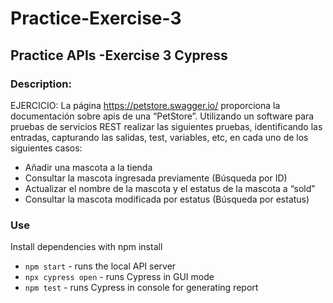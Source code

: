 # Practice-Exercise-3

## Practice APIs -Exercise 3 Cypress

### Description:

EJERCICIO: 
La página https://petstore.swagger.io/ proporciona la documentación sobre apis de una “PetStore”.  Utilizando un software para pruebas de servicios REST realizar las siguientes pruebas, identificando las  entradas, capturando las salidas, test, variables, etc, en cada uno de los siguientes casos: 

- Añadir una mascota a la tienda 
- Consultar la mascota ingresada previamente (Búsqueda por ID) 
- Actualizar el nombre de la mascota y el estatus de la mascota a “sold” 
- Consultar la mascota modificada por estatus (Búsqueda por estatus) 

### Use

Install dependencies with npm install

- ```npm start``` - runs the local API server
- ```npx cypress open``` - runs Cypress in GUI mode
- ```npm test``` - runs Cypress in console for generating report

